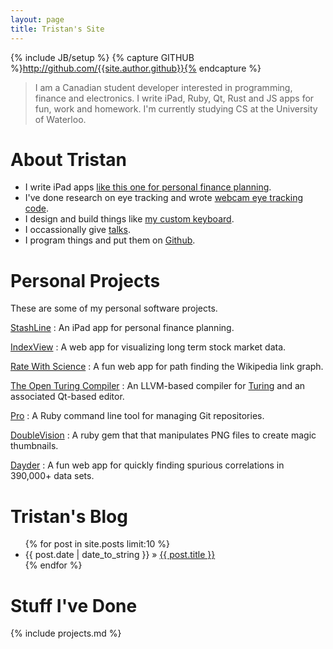 ```yaml
---
layout: page
title: Tristan's Site
---
```

{% include JB/setup %}
{% capture GITHUB %}http://github.com/{{site.author.github}}{% endcapture %}

> I am a Canadian student developer interested in programming, finance and electronics.
> I write iPad, Ruby, Qt, Rust and JS apps for fun, work and homework.
> I'm currently studying CS at the University of Waterloo.

# About Tristan

- I write iPad apps [like this one for personal finance planning](/stashline/).
- I've done research on eye tracking and wrote [webcam eye tracking code]({{GITHUB}}/eyeLike).
- I design and build things like [my custom keyboard](/2014/09/08/creating-a-keyboard-1-hardware/).
- I occassionally give [talks](/2013/02/06/ottawa-ruby-lightning-talks/).
- I program things and put them on [Github]({{GITHUB}}).

# Personal Projects

These are some of my personal software projects.

[StashLine](/stashline/)
: An iPad app for personal finance planning.

[IndexView](/indexView)
: A web app for visualizing long term stock market data.

[Rate With Science](http://ratewith.science/)
: A fun web app for path finding the Wikipedia link graph.

[The Open Turing Compiler](https://github.com/Open-Turing-Project/OpenTuringCompiler)
: An LLVM-based compiler for [Turing](https://en.wikipedia.org/wiki/Turing_(programming_language)) and an associated Qt-based editor.

[Pro](http://github.com/trishume/pro)
: A Ruby command line tool for managing Git repositories.

[DoubleVision]({{GITHUB}}/doubleVision)
: A ruby gem that that manipulates PNG files to create magic thumbnails.

[Dayder](http://dayder.thume.ca/)
: A fun web app for quickly finding spurious correlations in 390,000+ data sets.

# Tristan's Blog

<ul class="posts">
  {% for post in site.posts limit:10 %}
    <li><span>{{ post.date | date_to_string }}</span> &raquo; <a href="{{ BASE_PATH }}{{ post.url }}">{{ post.title }}</a></li>
  {% endfor %}
</ul>

# Stuff I've Done

{% include projects.md %}
